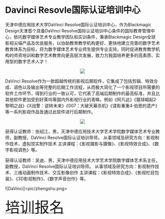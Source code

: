 # Davinci Resovle国际认证培训中心
天津中德应用技术大学DaVinci Resolve国际认证培训中心，作为Blackmagic Design天津首个具备DaVinci Resolve国际认证培训中心条件的国际教育管理中心，依托数字媒体艺术专业教学团队和实训条件，秉承Blackmagic Design全球影视尖端产品及优良服务，以协助教育教学机构更好、更快地建立完善的数字艺术教育体系为目标，将为数字媒体艺术专业师生提供专业支持，同时促进教育教学机构的师资培训和数字艺术教育向更高层次发展，致力为我国培养更多的高素质、实用型的数字艺术人才！

<p align="center">
 <img src="https://upload.wikimedia.org/wikipedia/en/d/dc/DaVinci_Resolve_Logo.png">
</p>

DaVinci Resolve作为一款超越传统的影视后期软件，它集成了包括剪辑、特效合成、调色以及输出等完整的后期工作流程，从而极大简化了一个影视项目所需要的软件工作环节，得到行业的一致认可，它代表了高端后期制作的最高标准，并且比其他软件更加受到好莱坞等国内外影视行业的青睐。例如《阿凡达》《猩球崛起2·黎明之战》《X战警：逆转未来》《007：大破天幕杀机》《谍影重重4·伯恩的遗产》等一系列影视作品皆通过此软件进行后期制作。

<p align="center">
 <img src=“https://images.blackmagicdesign.com/images/products/davinciresolve/edit/hero/hero-still.jpg”>
</p>

获得认证教师：张绍江，男，天津中德应用技术大学艺术学院数字媒体艺术专业教师，副教授，DaVinci Resolve国际认证培训导师。
从事领域及研究方向：影视制作技术、虚拟现实制作技术
主讲课程：《影视摄影与摄像》、《影视特效合成》、《数字影视调色》等。

获得认证教师：吴迪，男，天津中德应用技术大学艺术学院数字媒体艺术系主任，副教授，DaVinci Resolve国际认证培训导师。
从事领域及研究方向：影视制作技术、三维动画制作技术、交互影像创作
主讲课程：《影视特效合成》、《影视栏目包装》、《3D影视制作》、《数字声音创作》等。

![DaVinci]<pic/zhengshu.png>

[<font size=20>                                                    培训报名</font>](/baoming.md)
